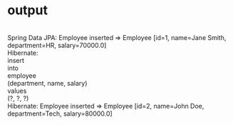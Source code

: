 # output

<br>Spring Data JPA: Employee inserted => Employee [id=1, name=Jane Smith, department=HR, salary=70000.0]
<br>Hibernate: 
    <br>insert 
    <br>into
        <br>employee
        <br>(department, name, salary) 
    <br>values
            <br>(?, ?, ?)
    <br>Hibernate: Employee inserted => Employee [id=2, name=John Doe, department=Tech, salary=80000.0]